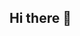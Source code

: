 ## Hi there 👋

<!--
**vl8d/vl8d** is a ✨ _special_ ✨ repository because its `README.md` (this file) appears on your GitHub profile.


- 🔭 I’m currently working on school projects to help everyone study better. 
- 🌱 I’m currently learning on how to survive at uni.
- 💬 Ask me about my love for peaches. 
- 📫 How to reach me: vladimir@13v.be
- 😄 Pronouns: he/him
- ⚡ Fun fact: if i'm bored, i'll do paper boats

